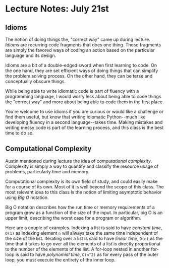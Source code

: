# Lecture Notes: July 21st

## Idioms
The notion of doing things the, "correct way" came up during lecture. *Idioms* are recurring code fragments that does one thing. These fragments are simply the favored ways of coding an action based on the particular language and its design.

Idioms are a bit of a double-edged sword when first learning to code. On the one hand, they are set efficient ways of doing things that can simplify the problem solving process. On the other hand, they can be terse and conceptually obscure things.

While being able to write idiomatic code is part of fluency with a programming language, I would worry less about being able to code things the "correct way" and more about being able to code them in the first place.

You're welcome to use idioms if you are curious or would like a challenge or find them useful, but know that writing idiomatic Python--much like developing fluency in a second language--takes time. Making mistakes and writing messy code is part of the learning process, and this class is the best time to do so.

## Computational Complexity
Austin mentioned during lecture the idea of *computational complexity*. Complexity is simply a way to quantify and classify the resource usage of problems, particularly time and memory.

Computational complexity is its own field of study, and could easily make for a course of its own. Most of it is well beyond the scope of this class. The most relevant idea to this class is the notion of limiting asymptotic behavior using *Big O* notation.

Big O notation describes how the run time or memory requirements of a program grow as a function of the size of the input. In particular, big O is an upper limit, describing the worst case for a program or algorithm.

Here are a couple of examples. Indexing a list is said to have *constant time*, `O(1)` as indexing element `n` will always take the same time independent of the size of the list. Iterating over a list is said to have *linear time*, `O(n)` as the time that it takes to go over all the elements of a list is directly proportional to the number of the elements of the list. A for-loop nested in another for-loop is said to have *polynomial time*, `O(n^2)` as for every pass of the outer loop, you must execute the entirety of the inner loop.
